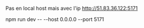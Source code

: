 Pas en local host mais avec l'ip
http://51.83.36.122:5171

npm run dev -- --host 0.0.0.0 --port 5171
